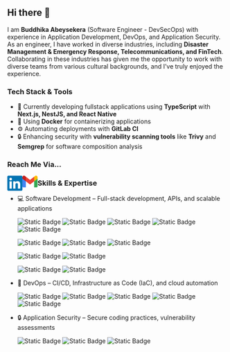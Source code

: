 ## Hi there 👋

I am **Buddhika Abeysekera** (Software Engineer - DevSecOps) with experience in Application Development, DevOps, and Application Security.
As an engineer, I have worked in diverse industries, including **Disaster Management & Emergency Response, Telecommunications, and FinTech**.
Collaborating in these industries has given me the opportunity to work with diverse teams from various cultural backgrounds, and I’ve truly enjoyed the experience.

### Tech Stack & Tools

- 🚀 Currently developing fullstack applications using **TypeScript** with **Next.js, NestJS, and React Native**
- 🐳 Using **Docker** for containerizing applications
- ⚙️ Automating deployments with **GitLab CI**
- 🔒 Enhancing security with **vulnerability scanning tools** like **Trivy** and **Semgrep** for software composition analysis

### Reach Me Via...

<a href="https://www.linkedin.com/in/babey/"><img align="left" src="https://github.com/mbabeysekera/mbabeysekera/blob/main/linkedin-logo.png" alt="Buddhika Abeysekera | Linkedin" width="35px"/></a>
<a href="babey.lk@gmail.com"><img align="left" src="https://github.com/mbabeysekera/mbabeysekera/blob/main/gmail-logo.png" alt="Buddhika Abeysekera | Gmail" width="35px"/></a>

### Skills & Expertise

- 💻 Software Development – Full-stack development, APIs, and scalable applications

  ![Static Badge](https://img.shields.io/badge/Code-C-informational?logo=c&color=A8B9CC)
  ![Static Badge](https://img.shields.io/badge/Code-C++-informational?logo=cplusplus&color=00599C)
  ![Static Badge](https://img.shields.io/badge/Code-Java-informational?logo=openjdk&color=000000)
  ![Static Badge](https://img.shields.io/badge/Code-Python-informational?logo=python&color=3776AB)
  ![Static Badge](https://img.shields.io/badge/Code-TypeScript-informational?logo=typescript&color=3178C6)

  ![Static Badge](https://img.shields.io/badge/SQL-PostgreSQL-informational?logo=postgresql&color=4169E1)
  ![Static Badge](https://img.shields.io/badge/SQL-MySQL-informational?logo=typescript&color=4479A1)
  ![Static Badge](https://img.shields.io/badge/SQL-Oracle11-informational?color=2F61B4)

  ![Static Badge](https://img.shields.io/badge/Test-Junit5-informational?logo=junit5&color=25A162)
  ![Static Badge](https://img.shields.io/badge/Test-Jest-informational?logo=jest&color=C21325)

  ![Static Badge](https://img.shields.io/badge/PM-Jira-informational?logo=jira&color=0052CC)
  ![Static Badge](https://img.shields.io/badge/PM-Asana-informational?logo=asana&color=F06A6A)

- 🚀 DevOps – CI/CD, Infrastructure as Code (IaC), and cloud automation

  ![Static Badge](https://img.shields.io/badge/Tools-Git-informational?logo=git&color=F05032)
  ![Static Badge](https://img.shields.io/badge/Tools-Terraform-informational?logo=terraform&color=844FBA)
  ![Static Badge](https://img.shields.io/badge/Tools-NPM-informational?logo=npm&color=CB3837)
  ![Static Badge](https://img.shields.io/badge/Tools-Ansible-informational?logo=ansible&color=EE0000)
  ![Static Badge](https://img.shields.io/badge/Tools-Docker-informational?logo=docker&color=2496ED)

- 🔒 Application Security – Secure coding practices, vulnerability assessments

  ![Static Badge](https://img.shields.io/badge/Scan-SonarQube-informational?logo=sonarqube&color=4E9BCD)
  ![Static Badge](https://img.shields.io/badge/Scan-Trivy-informational?logo=trivy&color=1904DA)
  ![Static Badge](https://img.shields.io/badge/Scan-Semgrep-informational?color=1DBF73)

<!--
**mbabeysekera/mbabeysekera** is a ✨ _special_ ✨ repository because its `README.md` (this file) appears on your GitHub profile.

Here are some ideas to get you started:

- 🔭 I’m currently working on ...
- 🌱 I’m currently learning ...
- 👯 I’m looking to collaborate on ...
- 🤔 I’m looking for help with ...
- 💬 Ask me about ...
- 📫 How to reach me: ...
- 😄 Pronouns: ...
- ⚡ Fun fact: ...
-->
